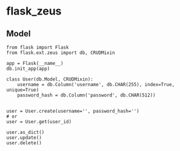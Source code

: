 # flask_zeus

## Model
    from flask import Flask
    from flask.ext.zeus import db, CRUDMixin
    
    app = Flask(__name__)
    db.init_app(app)
    
    class User(db.Model, CRUDMixin):
        username = db.Column('username', db.CHAR(255), index=True, unique=True)
        password_hash = db.Column('password', db.CHAR(512))
        
        
    user = User.create(username='', password_hash='')
    # or
    user = User.get(user_id)
    
    user.as_dict()
    user.update()
    user.delete()
    
    

